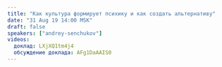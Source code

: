 ```yaml
---
title: "Как культура формирует психику и как создать альтернативу"
date: "31 Aug 19 14:00 MSK"
draft: false
speakers: ["andrey-senchukov"]
videos:
  доклад: LXjXQ1tm4j4
  обсуждение доклада: AFg1DaAAIS0
---
```

